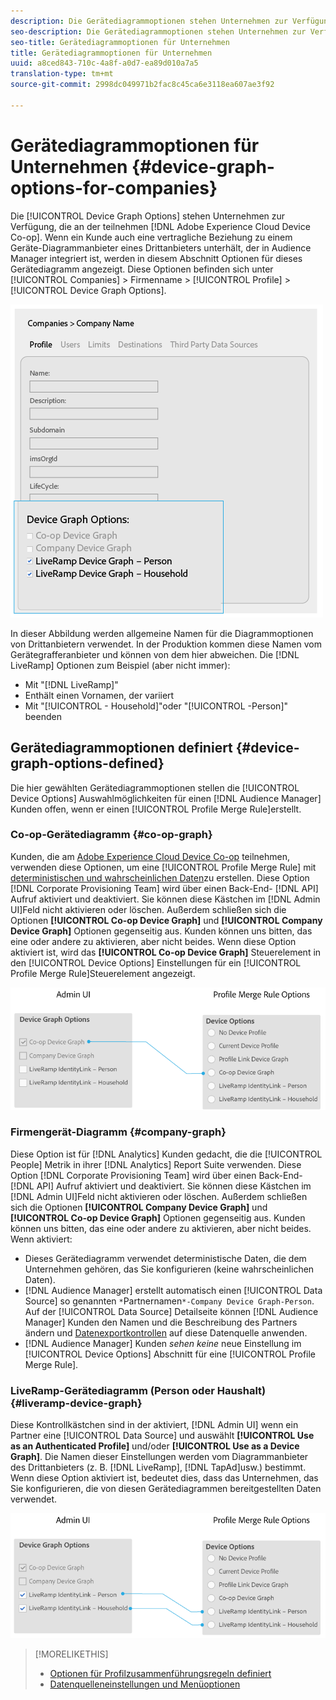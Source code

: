 ```yaml
---
description: Die Gerätediagrammoptionen stehen Unternehmen zur Verfügung, die an der Adobe Experience Cloud-Gerätekooperation teilnehmen. Wenn ein Kunde auch eine vertragliche Beziehung zu einem Geräte-Diagrammanbieter eines Drittanbieters unterhält, der in Audience Manager integriert ist, werden in diesem Abschnitt Optionen für dieses Gerätediagramm angezeigt. Diese Optionen finden Sie unter Unternehmen > Firmenname > Profil > Gerätediagrammoptionen.
seo-description: Die Gerätediagrammoptionen stehen Unternehmen zur Verfügung, die an der Adobe Experience Cloud-Gerätekooperation teilnehmen. Wenn ein Kunde auch eine vertragliche Beziehung zu einem Geräte-Diagrammanbieter eines Drittanbieters unterhält, der in Audience Manager integriert ist, werden in diesem Abschnitt Optionen für dieses Gerätediagramm angezeigt. Diese Optionen finden Sie unter Unternehmen > Firmenname > Profil > Gerätediagrammoptionen.
seo-title: Gerätediagrammoptionen für Unternehmen
title: Gerätediagrammoptionen für Unternehmen
uuid: a8ced843-710c-4a8f-a0d7-ea89d010a7a5
translation-type: tm+mt
source-git-commit: 2998dc049971b2fac8c45ca6e3118ea607ae3f92

---
```



# Gerätediagrammoptionen für Unternehmen {#device-graph-options-for-companies}

Die [!UICONTROL Device Graph Options] stehen Unternehmen zur Verfügung, die an der teilnehmen [!DNL Adobe Experience Cloud Device Co-op]. Wenn ein Kunde auch eine vertragliche Beziehung zu einem Geräte-Diagrammanbieter eines Drittanbieters unterhält, der in Audience Manager integriert ist, werden in diesem Abschnitt Optionen für dieses Gerätediagramm angezeigt. Diese Optionen befinden sich unter [!UICONTROL Companies] &gt; Firmenname &gt; [!UICONTROL Profile] &gt; [!UICONTROL Device Graph Options].

![](assets/adminUIdataSource.png)

In dieser Abbildung werden allgemeine Namen für die Diagrammoptionen von Drittanbietern verwendet. In der Produktion kommen diese Namen vom Gerätegrafferanbieter und können von dem hier abweichen. Die [!DNL LiveRamp] Optionen zum Beispiel (aber nicht immer):

* Mit "[!DNL LiveRamp]"
* Enthält einen Vornamen, der variiert
* Mit "[!UICONTROL - Household]"oder "[!UICONTROL -Person]" beenden

## Gerätediagrammoptionen definiert {#device-graph-options-defined}

Die hier gewählten Gerätediagrammoptionen stellen die [!UICONTROL Device Options] Auswahlmöglichkeiten für einen [!DNL Audience Manager] Kunden offen, wenn er einen [!UICONTROL Profile Merge Rule]erstellt.

### Co-op-Gerätediagramm {#co-op-graph}

Kunden, die am [Adobe Experience Cloud Device Co-op](https://marketing.adobe.com/resources/help/en_US/mcdc/) teilnehmen, verwenden diese Optionen, um eine [!UICONTROL Profile Merge Rule] mit [deterministischen und wahrscheinlichen Daten](https://marketing.adobe.com/resources/help/en_US/mcdc/mcdc-links.html)zu erstellen. Diese Option [!DNL Corporate Provisioning Team] wird über einen Back-End- [!DNL API] Aufruf aktiviert und deaktiviert. Sie können diese Kästchen im [!DNL Admin UI]Feld nicht aktivieren oder löschen. Außerdem schließen sich die Optionen **[!UICONTROL Co-op Device Graph]** und **[!UICONTROL Company Device Graph]** Optionen gegenseitig aus. Kunden können uns bitten, das eine oder andere zu aktivieren, aber nicht beides. Wenn diese Option aktiviert ist, wird das **[!UICONTROL Co-op Device Graph]** Steuerelement in den [!UICONTROL Device Options] Einstellungen für ein [!UICONTROL Profile Merge Rule]Steuerelement angezeigt.

![](assets/adminUI1.png)

### Firmengerät-Diagramm {#company-graph}

Diese Option ist für [!DNL Analytics] Kunden gedacht, die die [!UICONTROL People] Metrik in ihrer [!DNL Analytics] Report Suite verwenden. Diese Option [!DNL Corporate Provisioning Team] wird über einen Back-End- [!DNL API] Aufruf aktiviert und deaktiviert. Sie können diese Kästchen im [!DNL Admin UI]Feld nicht aktivieren oder löschen. Außerdem schließen sich die Optionen **[!UICONTROL Company Device Graph]** und **[!UICONTROL Co-op Device Graph]** Optionen gegenseitig aus. Kunden können uns bitten, das eine oder andere zu aktivieren, aber nicht beides. Wenn aktiviert:

* Dieses Gerätediagramm verwendet deterministische Daten, die dem Unternehmen gehören, das Sie konfigurieren (keine wahrscheinlichen Daten).
* [!DNL Audience Manager] erstellt automatisch einen [!UICONTROL Data Source] so genannten `*`Partnernamen`*-Company Device Graph-Person`. Auf der [!UICONTROL Data Source] Detailseite können [!DNL Audience Manager] Kunden den Namen und die Beschreibung des Partners ändern und [Datenexportkontrollen](https://marketing.adobe.com/resources/help/en_US/aam/c_dec.html) auf diese Datenquelle anwenden.
* [!DNL Audience Manager] Kunden *sehen keine* neue Einstellung im [!UICONTROL Device Options] Abschnitt für eine [!UICONTROL Profile Merge Rule].

### LiveRamp-Gerätediagramm (Person oder Haushalt) {#liveramp-device-graph}

Diese Kontrollkästchen sind in der aktiviert, [!DNL Admin UI] wenn ein Partner eine [!UICONTROL Data Source] und auswählt **[!UICONTROL Use as an Authenticated Profile]** und/oder **[!UICONTROL Use as a Device Graph]**. Die Namen dieser Einstellungen werden vom Diagrammanbieter des Drittanbieters (z. B. [!DNL LiveRamp], [!DNL TapAd]usw.) bestimmt. Wenn diese Option aktiviert ist, bedeutet dies, dass das Unternehmen, das Sie konfigurieren, die von diesen Gerätediagrammen bereitgestellten Daten verwendet.

![](assets/adminUI2.png)

>[!MORELIKETHIS]
>
>* [Optionen für Profilzusammenführungsregeln definiert](https://marketing.adobe.com/resources/help/en_US/aam/merge-rule-definitions.html)
>* [Datenquelleneinstellungen und Menüoptionen](https://marketing.adobe.com/resources/help/en_US/aam/datasource-settings-definitions.html)

